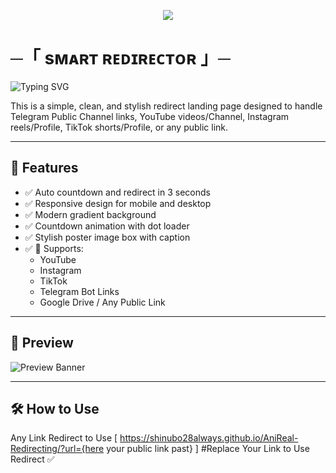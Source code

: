 <p align="center">
  <img src="https://envs.sh/tzy.jpg">
</p>


# ─「 sᴍᴀʀᴛ ʀᴇᴅɪʀᴇᴄᴛᴏʀ 」─

![Typing SVG](https://readme-typing-svg.herokuapp.com/?lines=AUTO+REDIRECTING+!;Created+by+AniReal+Developers!;A+Advanced+Bot+With+Cool+Redirect+Your+Links!!)
</p>
This is a simple, clean, and stylish redirect landing page designed to handle Telegram Public Channel links, YouTube videos/Channel, Instagram reels/Profile, TikTok shorts/Profile, or any public link.

---

## 🚀 Features

- ✅ Auto countdown and redirect in 3 seconds  
- ✅ Responsive design for mobile and desktop  
- ✅ Modern gradient background  
- ✅ Countdown animation with dot loader  
- ✅ Stylish poster image box with caption  
- ✅ 🔗 Supports:
  - YouTube
  - Instagram
  - TikTok
  - Telegram Bot Links
  - Google Drive / Any Public Link

---

## 📸 Preview

![Preview Banner](https://envs.sh/tXT.jpg)

---

## 🛠️ How to Use

Any Link Redirect to Use [ https://shinubo28always.github.io/AniReal-Redirecting/?url={here your public link past} ] #Replace Your Link to Use Redirect ✅
